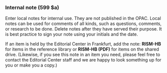 ### Internal note (599 $a)

Enter local notes for internal use. They are not published in the OPAC. Local notes can be used for comments of all kinds, such as questions, comments, or research to be done. Delete notes after they have served their purpose. It is best practice to sign your note using your initials and the date.

If an item is held by the Editorial Center in Frankfurt, add the note: **RISM-HB** for items in the reference library or **RISM-HB (PDF)** for items on the shared drive. (Likewise, if you see this note in an item you need, please feel free to contact the Editorial Center staff and we are happy to look something up for you or make you a copy.)

